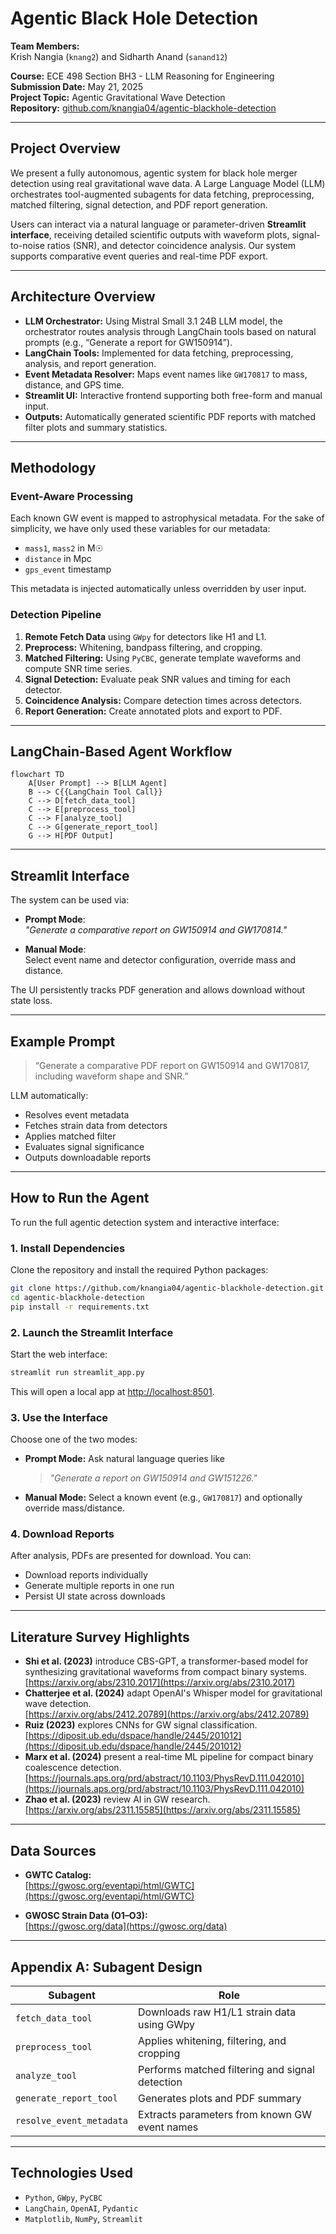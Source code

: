 # Agentic Black Hole Detection

**Team Members:**  
Krish Nangia (`knang2`) and Sidharth Anand (`sanand12`)  

**Course:** ECE 498 Section BH3 - LLM Reasoning for Engineering  
**Submission Date:** May 21, 2025  
**Project Topic:** Agentic Gravitational Wave Detection  
**Repository:** [github.com/knangia04/agentic-blackhole-detection](https://github.com/knangia04/agentic-blackhole-detection)

---

## Project Overview

We present a fully autonomous, agentic system for black hole merger detection using real gravitational wave data. A Large Language Model (LLM) orchestrates tool-augmented subagents for data fetching, preprocessing, matched filtering, signal detection, and PDF report generation.

Users can interact via a natural language or parameter-driven **Streamlit interface**, receiving detailed scientific outputs with waveform plots, signal-to-noise ratios (SNR), and detector coincidence analysis. Our system supports comparative event queries and real-time PDF export.

---

## Architecture Overview

- **LLM Orchestrator:** Using Mistral Small 3.1 24B LLM model, the orchestrator routes analysis through LangChain tools based on natural prompts (e.g., “Generate a report for GW150914”).
- **LangChain Tools:** Implemented for data fetching, preprocessing, analysis, and report generation.
- **Event Metadata Resolver:** Maps event names like `GW170817` to mass, distance, and GPS time.
- **Streamlit UI:** Interactive frontend supporting both free-form and manual input.
- **Outputs:** Automatically generated scientific PDF reports with matched filter plots and summary statistics.

---

## Methodology

### Event-Aware Processing
Each known GW event is mapped to astrophysical metadata. For the sake of simplicity, we have only used these variables for our metadata:
- `mass1`, `mass2` in M☉
- `distance` in Mpc
- `gps_event` timestamp

This metadata is injected automatically unless overridden by user input.

### Detection Pipeline
1. **Remote Fetch Data** using `GWpy` for detectors like H1 and L1.
2. **Preprocess:** Whitening, bandpass filtering, and cropping.
3. **Matched Filtering:** Using `PyCBC`, generate template waveforms and compute SNR time series.
4. **Signal Detection:** Evaluate peak SNR values and timing for each detector.
5. **Coincidence Analysis:** Compare detection times across detectors.
6. **Report Generation:** Create annotated plots and export to PDF.

---

## LangChain-Based Agent Workflow

```mermaid
flowchart TD
    A[User Prompt] --> B[LLM Agent]
    B --> C{{LangChain Tool Call}}
    C --> D[fetch_data_tool]
    C --> E[preprocess_tool]
    C --> F[analyze_tool]
    C --> G[generate_report_tool]
    G --> H[PDF Output]
```

---

## Streamlit Interface

The system can be used via:

- **Prompt Mode**:  
  _"Generate a comparative report on GW150914 and GW170814."_

- **Manual Mode**:  
  Select event name and detector configuration, override mass and distance.

The UI persistently tracks PDF generation and allows download without state loss.

---

## Example Prompt

> “Generate a comparative PDF report on GW150914 and GW170817, including waveform shape and SNR.”

LLM automatically:
- Resolves event metadata
- Fetches strain data from detectors
- Applies matched filter
- Evaluates signal significance
- Outputs downloadable reports

---

## How to Run the Agent

To run the full agentic detection system and interactive interface:

### 1. Install Dependencies

Clone the repository and install the required Python packages:

```bash
git clone https://github.com/knangia04/agentic-blackhole-detection.git
cd agentic-blackhole-detection
pip install -r requirements.txt
```

### 2. Launch the Streamlit Interface

Start the web interface:

```bash
streamlit run streamlit_app.py
```

This will open a local app at [http://localhost:8501](http://localhost:8501).

### 3. Use the Interface

Choose one of the two modes:
- **Prompt Mode:** Ask natural language queries like  
  > _"Generate a report on GW150914 and GW151226."_

- **Manual Mode:** Select a known event (e.g., `GW170817`) and optionally override mass/distance.

### 4. Download Reports

After analysis, PDFs are presented for download. You can:
- Download reports individually
- Generate multiple reports in one run
- Persist UI state across downloads

---

## Literature Survey Highlights

- **Shi et al. (2023)** introduce CBS-GPT, a transformer-based model for synthesizing gravitational waveforms from compact binary systems.  
  [https://arxiv.org/abs/2310.2017](https://arxiv.org/abs/2310.2017)
- **Chatterjee et al. (2024)** adapt OpenAI's Whisper model for gravitational wave detection.  
  [https://arxiv.org/abs/2412.20789](https://arxiv.org/abs/2412.20789)
- **Ruiz (2023)** explores CNNs for GW signal classification.  
  [https://diposit.ub.edu/dspace/handle/2445/201012](https://diposit.ub.edu/dspace/handle/2445/201012)
- **Marx et al. (2024)** present a real-time ML pipeline for compact binary coalescence detection.  
  [https://journals.aps.org/prd/abstract/10.1103/PhysRevD.111.042010](https://journals.aps.org/prd/abstract/10.1103/PhysRevD.111.042010)
- **Zhao et al. (2023)** review AI in GW research.  
  [https://arxiv.org/abs/2311.15585](https://arxiv.org/abs/2311.15585)

---

## Data Sources

- **GWTC Catalog:**  
  [https://gwosc.org/eventapi/html/GWTC](https://gwosc.org/eventapi/html/GWTC)

- **GWOSC Strain Data (O1–O3):**  
  [https://gwosc.org/data](https://gwosc.org/data)

---

## Appendix A: Subagent Design

| Subagent               | Role                                                         |
|------------------------|--------------------------------------------------------------|
| `fetch_data_tool`      | Downloads raw H1/L1 strain data using GWpy                  |
| `preprocess_tool`      | Applies whitening, filtering, and cropping                  |
| `analyze_tool`         | Performs matched filtering and signal detection             |
| `generate_report_tool` | Generates plots and PDF summary                             |
| `resolve_event_metadata` | Extracts parameters from known GW event names           |

---

## Technologies Used

- `Python`, `GWpy`, `PyCBC`
- `LangChain`, `OpenAI`, `Pydantic`
- `Matplotlib`, `NumPy`, `Streamlit`
